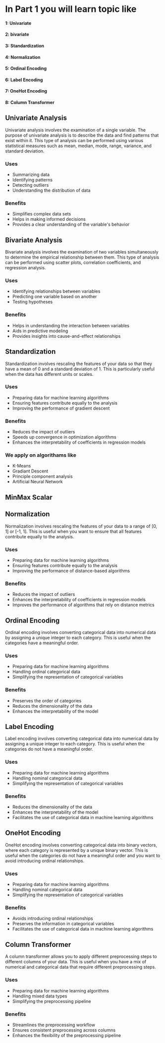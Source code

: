 # In Part 1 you will learn topic like
#### 1: Univariate
#### 2: bivariate
#### 3: Standardization 
#### 4: Normalization
#### 5: Ordinal Encoding
#### 6: Label Encoding
#### 7: OneHot Encoding
#### 8: Column Transformer


## Univariate Analysis

Univariate analysis involves the examination of a single variable. The purpose of univariate analysis is to describe the data and find patterns that exist within it. This type of analysis can be performed using various statistical measures such as mean, median, mode, range, variance, and standard deviation.

### Uses
- Summarizing data
- Identifying patterns
- Detecting outliers
- Understanding the distribution of data

### Benefits
- Simplifies complex data sets
- Helps in making informed decisions
- Provides a clear understanding of the variable's behavior

## Bivariate Analysis

Bivariate analysis involves the examination of two variables simultaneously to determine the empirical relationship between them. This type of analysis can be performed using scatter plots, correlation coefficients, and regression analysis.

### Uses
- Identifying relationships between variables
- Predicting one variable based on another
- Testing hypotheses

### Benefits
- Helps in understanding the interaction between variables
- Aids in predictive modeling
- Provides insights into cause-and-effect relationships

## Standardization

Standardization involves rescaling the features of your data so that they have a mean of 0 and a standard deviation of 1. This is particularly useful when the data has different units or scales.

### Uses
- Preparing data for machine learning algorithms
- Ensuring features contribute equally to the analysis
- Improving the performance of gradient descent

### Benefits
- Reduces the impact of outliers
- Speeds up convergence in optimization algorithms
- Enhances the interpretability of coefficients in regression models

### We apply on algorithams like 
- K-Means
- Gradiant Descent
- Principle component analysis
- Artificial Neural Network

## MinMax Scalar

## Normalization

Normalization involves rescaling the features of your data to a range of [0, 1] or [-1, 1]. This is useful when you want to ensure that all features contribute equally to the analysis.

### Uses
- Preparing data for machine learning algorithms
- Ensuring features contribute equally to the analysis
- Improving the performance of distance-based algorithms

### Benefits
- Reduces the impact of outliers
- Enhances the interpretability of coefficients in regression models
- Improves the performance of algorithms that rely on distance metrics

## Ordinal Encoding

Ordinal encoding involves converting categorical data into numerical data by assigning a unique integer to each category. This is useful when the categories have a meaningful order.

### Uses
- Preparing data for machine learning algorithms
- Handling ordinal categorical data
- Simplifying the representation of categorical variables

### Benefits
- Preserves the order of categories
- Reduces the dimensionality of the data
- Enhances the interpretability of the model

## Label Encoding

Label encoding involves converting categorical data into numerical data by assigning a unique integer to each category. This is useful when the categories do not have a meaningful order.

### Uses
- Preparing data for machine learning algorithms
- Handling nominal categorical data
- Simplifying the representation of categorical variables

### Benefits
- Reduces the dimensionality of the data
- Enhances the interpretability of the model
- Facilitates the use of categorical data in machine learning algorithms

## OneHot Encoding

OneHot encoding involves converting categorical data into binary vectors, where each category is represented by a unique binary vector. This is useful when the categories do not have a meaningful order and you want to avoid introducing ordinal relationships.

### Uses
- Preparing data for machine learning algorithms
- Handling nominal categorical data
- Simplifying the representation of categorical variables

### Benefits
- Avoids introducing ordinal relationships
- Preserves the information in categorical variables
- Facilitates the use of categorical data in machine learning algorithms

## Column Transformer

A column transformer allows you to apply different preprocessing steps to different columns of your data. This is useful when you have a mix of numerical and categorical data that require different preprocessing steps.

### Uses
- Preparing data for machine learning algorithms
- Handling mixed data types
- Simplifying the preprocessing pipeline

### Benefits
- Streamlines the preprocessing workflow
- Ensures consistent preprocessing across columns
- Enhances the flexibility of the preprocessing pipeline